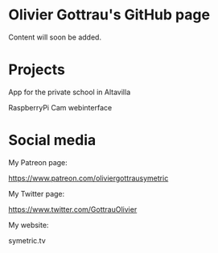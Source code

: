 # Olivier Gottrau's GitHub page

Content will soon be added.

# Projects

App for the private school in Altavilla

RaspberryPi Cam webinterface

# Social media

My Patreon page:

https://www.patreon.com/oliviergottrausymetric

My Twitter page:

https://www.twitter.com/GottrauOlivier

My website:
 
symetric.tv





